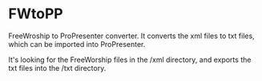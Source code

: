 # FWtoPP
FreeWroship to ProPresenter converter. It converts the xml files to txt files, which can be imported into ProPresenter. 

It's looking for the FreeWorship files in the /xml directory, and exports the txt files into the /txt directory.
